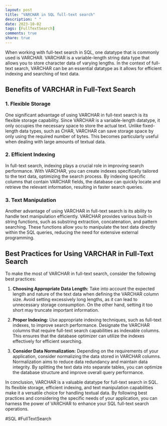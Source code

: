 ```yaml
---
layout: post
title: "VARCHAR in SQL full-text search"
description: " "
date: 2023-10-02
tags: [FullTextSearch]
comments: true
share: true
---
```


When working with full-text search in SQL, one datatype that is commonly used is VARCHAR. VARCHAR is a variable-length string data type that allows you to store character data of varying lengths. In the context of full-text search, VARCHAR can be an essential datatype as it allows for efficient indexing and searching of text data.

## Benefits of VARCHAR in Full-Text Search

### 1. Flexible Storage

One significant advantage of using VARCHAR in full-text search is its flexible storage capability. Since VARCHAR is a variable-length datatype, it only occupies the necessary space to store the actual text. Unlike fixed-length data types, such as CHAR, VARCHAR can save storage space by only using the required number of bytes. This becomes particularly useful when dealing with large amounts of textual data.

### 2. Efficient Indexing

In full-text search, indexing plays a crucial role in improving search performance. With VARCHAR, you can create indexes specifically tailored to the text data, optimizing the search process. By indexing specific columns that contain VARCHAR fields, the database can quickly locate and retrieve the relevant information, resulting in faster search queries.

### 3. Text Manipulation

Another advantage of using VARCHAR in full-text search is its ability to handle text manipulation efficiently. VARCHAR provides various built-in string functions, such as substring extraction, concatenation, and pattern searching. These functions allow you to manipulate the text data directly within the SQL queries, reducing the need for extensive external programming.

## Best Practices for Using VARCHAR in Full-Text Search

To make the most of VARCHAR in full-text search, consider the following best practices:

1. **Choosing Appropriate Data Length:** Take into account the expected length and nature of the text data when defining the VARCHAR column size. Avoid setting excessively long lengths, as it can lead to unnecessary storage consumption. On the other hand, setting it too short may truncate important information.

2. **Proper Indexing:** Use appropriate indexing techniques, such as full-text indexes, to improve search performance. Designate the VARCHAR columns that require full-text search capabilities as indexable columns. This ensures that the database optimizer can utilize the indexes effectively for efficient searching.

3. **Consider Data Normalization:** Depending on the requirements of your application, consider normalizing the data stored in VARCHAR columns. Normalization aims to reduce data redundancy and maintain data integrity. By splitting the text data into separate tables, you can optimize the database structure and improve overall query performance.

In conclusion, VARCHAR is a valuable datatype for full-text search in SQL. Its flexible storage, efficient indexing, and text manipulation capabilities make it a versatile choice for handling textual data. By following best practices and considering the specific needs of your application, you can harness the power of VARCHAR to enhance your SQL full-text search operations.

#SQL #FullTextSearch